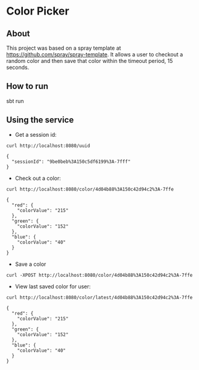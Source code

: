 # Color Picker

## About 

This project was based on a spray template at https://github.com/spray/spray-template.
It allows a user to checkout a random color and then save that color within the timeout period, 15 seconds. 

## How to run

sbt run

## Using the service

* Get a session id:

```
curl http://localhost:8080/uuid
```
```
{
  "sessionId": "9be0beb%3A150c5df6199%3A-7fff"
}
```

* Check out a color:
```
curl http://localhost:8080/color/4d04b88%3A150c42d94c2%3A-7ffe
```
```
{
  "red": {
    "colorValue": "215"
  },
  "green": {
    "colorValue": "152"
  },
  "blue": {
    "colorValue": "40"
  }
}
```

* Save a color
```
curl -XPOST http://localhost:8080/color/4d04b88%3A150c42d94c2%3A-7ffe
```
* View last saved color for user:
```
curl http://localhost:8080/color/latest/4d04b88%3A150c42d94c2%3A-7ffe
```
```
{
  "red": {
    "colorValue": "215"
  },
  "green": {
    "colorValue": "152"
  },
  "blue": {
    "colorValue": "40"
  }
}
```

